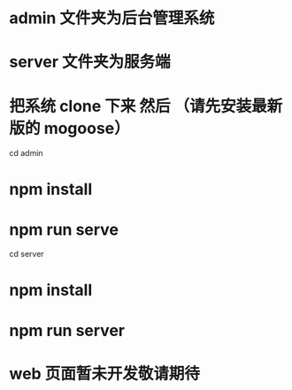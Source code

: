# admin 文件夹为后台管理系统

# server 文件夹为服务端

# 把系统 clone 下来 然后 （请先安装最新版的 mogoose）

cd admin

# npm install

# npm run serve

cd server

# npm install

# npm run server

# web 页面暂未开发敬请期待
